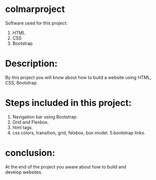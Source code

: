# colmarproject
Software used for this project:
 1. HTML
 2. CSS
 3. Bootstrap
 # Description:
 By this project you will know about how to build a website using HTML, CSS, Bootstrap. 
# Steps included in this project:
 1. Navigation bar using Bootstrap.
 2. Grid and Flexbox.
 3. html tags.
 4. css colors, transition, grid, felxbox, box model.
 5.bootstrap links.
 # conclusion:
 At the end of the project you aware about how to build and develop websites.
